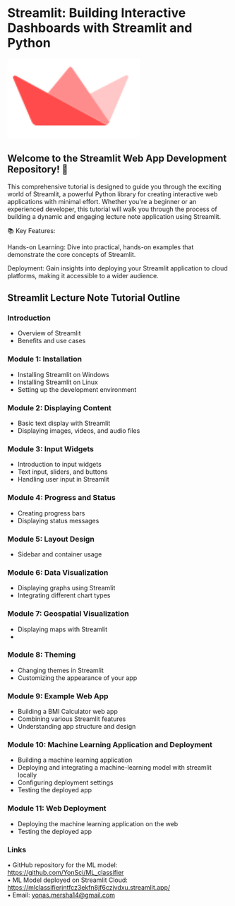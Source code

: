 # Streamlit: Building Interactive Dashboards with Streamlit and Python  

![Alt text](https://github.com/YonSci/Streamlit_Resource/blob/main/Images/streamlit.png)  

## Welcome to the Streamlit Web App Development Repository! 🚀

This comprehensive tutorial is designed to guide you through the exciting world of Streamlit, a powerful Python library for creating interactive web applications with minimal effort. Whether you're a beginner or an experienced developer, this tutorial will walk you through the process of building a dynamic and engaging lecture note application using Streamlit.


📚 Key Features:

Hands-on Learning: Dive into practical, hands-on examples that demonstrate the core concepts of Streamlit.

Deployment: Gain insights into deploying your Streamlit application to cloud platforms, making it accessible to a wider audience.

## Streamlit Lecture Note Tutorial Outline

### Introduction
- Overview of Streamlit
- Benefits and use cases
    
### Module 1: Installation
- Installing Streamlit on Windows
- Installing Streamlit on Linux
- Setting up the development environment

### Module 2: Displaying Content
- Basic text display with Streamlit
- Displaying images, videos, and audio files
   
### Module 3: Input Widgets
- Introduction to input widgets
- Text input, sliders, and buttons
- Handling user input in Streamlit
  
### Module 4: Progress and Status
- Creating progress bars
- Displaying status messages
  
### Module 5: Layout Design
- Sidebar and container usage
    
### Module 6: Data Visualization
- Displaying graphs using Streamlit
- Integrating different chart types

### Module 7: Geospatial Visualization
- Displaying maps with Streamlit
-   
### Module 8: Theming
- Changing themes in Streamlit
- Customizing the appearance of your app

### Module 9: Example Web App
- Building a BMI Calculator web app
- Combining various Streamlit features
- Understanding app structure and design

### Module 10: Machine Learning Application and Deployment 
- Building a machine learning application 
- Deploying and integrating a machine-learning model with streamlit locally 
- Configuring deployment settings
- Testing the deployed app
  
### Module 11: Web Deployment
- Deploying the machine learning application on the web
- Testing the deployed app

### Links
• GitHub repository for the ML model: https://github.com/YonSci/ML_classifier  
• ML Model deployed on Streamlit Cloud: https://mlclassifierjntfcz3ekfn8jf6czjvdxu.streamlit.app/  
• Email: yonas.mersha14@gmail.com  
